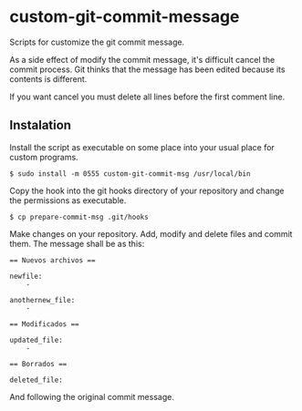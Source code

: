 custom-git-commit-message
=========================

Scripts for customize the git commit message. 

As a side effect of modify the commit message, it's difficult cancel the commit process. Git thinks that the message has been edited because its contents is different. 

If you want cancel you must delete all lines before the first comment line. 

## Instalation 

Install the script as executable on some place into your usual place for custom programs. 

    $ sudo install -m 0555 custom-git-commit-msg /usr/local/bin

Copy the hook into the git hooks  directory of your repository and change the permissions as executable.

    $ cp prepare-commit-msg .git/hooks

Make changes on your repository. Add, modify and delete files and commit them. The message shall be as this:

    == Nuevos archivos == 

    newfile:
        - 

    anothernew_file:
        -

    == Modificados == 

    updated_file:
        -

    == Borrados == 

    deleted_file:

And following the original commit message.



